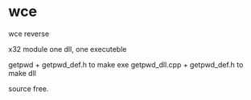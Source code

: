# wce
wce reverse

x32 module
one dll, one executeble

getpwd + getpwd_def.h to make exe
getpwd_dll.cpp + getpwd_def.h to make dll

source free.
